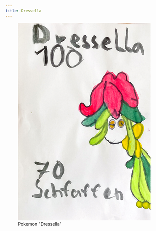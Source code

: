 ```yaml
---
title: Dressella
---
```

<figure>
<img src="/img/emil-drawing/IMG_5908.jpg" alt="The Dressella Pokemon painted with watercolors.">
<figcaption>Pokemon "Dressella"</figcaption>
<figure>